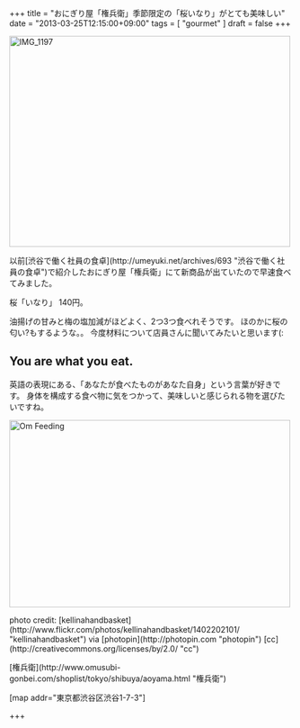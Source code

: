 +++
title =  "おにぎり屋「権兵衛」季節限定の「桜いなり」がとても美味しい"
date =  "2013-03-25T12:15:00+09:00"
tags = [ "gourmet" ]
draft = false
+++
<p><a href="http://www.flickr.com/photos/68742489@N02/8581921640/" title="IMG_1197 by umeyuki1326, on Flickr"><img src="http://farm9.staticflickr.com/8106/8581921640_b4e8f48854.jpg" width="500" height="375" alt="IMG_1197"></a></p>

<p>以前[渋谷で働く社員の食卓](http://umeyuki.net/archives/693 "渋谷で働く社員の食卓")で紹介したおにぎり屋「権兵衛」にて新商品が出ていたので早速食べてみました。</p>

<p>桜「いなり」 140円。</p>

<p>油揚げの甘みと梅の塩加減がほどよく、2つ3つ食べれそうです。
ほのかに桜の匂い?もするような。。
今度材料について店員さんに聞いてみたいと思います(:</p>

## You are what you eat.

<p>英語の表現にある、「あなたが食べたものがあなた自身」という言葉が好きです。
身体を構成する食べ物に気をつかって、美味しいと感じられる物を選びたいですね。</p>

<p><a href="http://www.flickr.com/photos/kellinahandbasket/1402202101/" title="Om Feeding by kellinahandbasket, on Flickr"><img src="http://farm2.staticflickr.com/1066/1402202101_14ffd18665.jpg" width="500" height="333" alt="Om Feeding"></a></p>

<p>photo credit: [kellinahandbasket](http://www.flickr.com/photos/kellinahandbasket/1402202101/ "kellinahandbasket") via [photopin](http://photopin.com "photopin") [cc](http://creativecommons.org/licenses/by/2.0/ "cc")</p>

<p>[権兵衛](http://www.omusubi-gonbei.com/shoplist/tokyo/shibuya/aoyama.html "権兵衛")</p>

<p>[map addr="東京都渋谷区渋谷1-7-3"]</p>

+++
